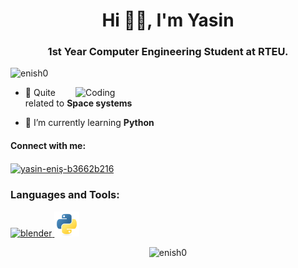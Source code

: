 <h1 align="center">Hi 👋🏻, I'm Yasin</h1>
<h3 align="center">1st Year Computer Engineering Student at RTEU. </h3>
<p align="left"> <img src="https://komarev.com/ghpvc/?username=enish0&label=Profile%20views&color=0e75b6&style=flat" alt="enish0" /> </p>

<img align="right" alt="Coding" width="400" src="https://i.pinimg.com/originals/74/5f/d3/745fd3d279f7c5f27dc4e12fd583e68f.gif">

- 🎯 Quite related to **Space systems**

- 🌱 I’m currently learning **Python**

<h4 align="left">Connect with me:</h4>
<p align="left">
<a href="https://linkedin.com/in/yasin-eniş" target="blank"><img align="center" src="https://raw.githubusercontent.com/rahuldkjain/github-profile-readme-generator/master/src/images/icons/Social/linked-in-alt.svg" alt="yasin-eniş-b3662b216" height="30" width="40" /></a>
</p>

<h3 align="left">Languages and Tools:</h3>
<p align="left"> <a href="https://www.blender.org/" target="_blank" rel="noreferrer"> <img src="https://download.blender.org/branding/community/blender_community_badge_white.svg" alt="blender" width="40" height="40"/> </a> <a href="https://www.python.org" target="_blank" rel="noreferrer"> <img src="https://raw.githubusercontent.com/devicons/devicon/master/icons/python/python-original.svg" alt="python" width="40" height="40"/> </a> </p>

<p align="center"><img src="https://github-readme-stats.vercel.app/api/top-langs?username=enish0&show_icons=true&locale=en&layout=compact" alt="enish0" /></p>
